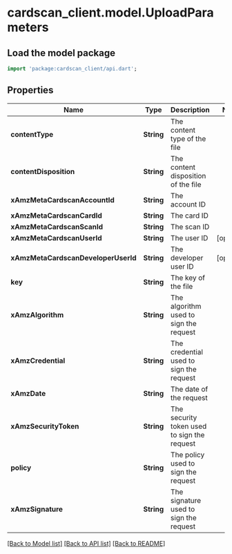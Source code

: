 # cardscan_client.model.UploadParameters

## Load the model package
```dart
import 'package:cardscan_client/api.dart';
```

## Properties
Name | Type | Description | Notes
------------ | ------------- | ------------- | -------------
**contentType** | **String** | The content type of the file | 
**contentDisposition** | **String** | The content disposition of the file | 
**xAmzMetaCardscanAccountId** | **String** | The account ID | 
**xAmzMetaCardscanCardId** | **String** | The card ID | 
**xAmzMetaCardscanScanId** | **String** | The scan ID | 
**xAmzMetaCardscanUserId** | **String** | The user ID | [optional] 
**xAmzMetaCardscanDeveloperUserId** | **String** | The developer user ID | [optional] 
**key** | **String** | The key of the file | 
**xAmzAlgorithm** | **String** | The algorithm used to sign the request | 
**xAmzCredential** | **String** | The credential used to sign the request | 
**xAmzDate** | **String** | The date of the request | 
**xAmzSecurityToken** | **String** | The security token used to sign the request | 
**policy** | **String** | The policy used to sign the request | 
**xAmzSignature** | **String** | The signature used to sign the request | 

[[Back to Model list]](../README.md#documentation-for-models) [[Back to API list]](../README.md#documentation-for-api-endpoints) [[Back to README]](../README.md)


